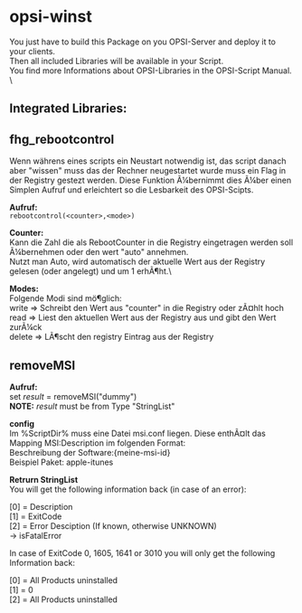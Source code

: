 # opsi-winst
You just have to build this Package on you OPSI-Server and deploy it to your clients.\
Then all included Libraries will be available in your Script. \
You find more Informations about OPSI-Libraries in the OPSI-Script Manual. \

## Integrated Libraries: ##


## fhg_rebootcontrol ##
Wenn währens eines scripts ein Neustart notwendig ist, das script danach aber "wissen" muss das der Rechner neugestartet wurde muss ein Flag in der 
Registry gestezt werden.
Diese Funktion Ã¼bernimmt dies Ã¼ber einen Simplen Aufruf und erleichtert so die Lesbarkeit des OPSI-Scipts.

**Aufruf:**\
`rebootcontrol(<counter>,<mode>)`

**Counter:** \
    Kann die Zahl die als RebootCounter in die Registry eingetragen werden soll Ã¼bernehmen oder den wert "auto" annehmen.\
    Nutzt man Auto, wird automatisch der aktuelle Wert aus der Registry gelesen (oder angelegt) und um 1 erhÃ¶ht.\
    
    
**Modes:**\
Folgende Modi sind mö¶glich:\
    write => Schreibt den Wert aus "counter" in die Registry oder zÃ¤hlt hoch\
    read => Liest den aktuellen Wert aus der Registry aus und gibt den Wert zurÃ¼ck\
    delete => LÃ¶scht den registry Eintrag aus der Registry
    
    
## removeMSI ##
**Aufruf:**\
set $result$ = removeMSI("dummy")\
**NOTE:** $result$ must be from Type "StringList"

**config**\
Im %ScriptDir% muss eine Datei msi.conf liegen. Diese enthÃ¤lt das Mapping MSI:Description im folgenden Format:\
Beschreibung der Software:{meine-msi-id}\
Beispiel Paket: apple-itunes

**Retrurn StringList**\
You will get the following information back (in case of an error):

[0] = Description\
[1] = ExitCode\
[2] = Error Desciption (If known, otherwise UNKNOWN)\
-> isFatalError

In case of ExitCode 0, 1605, 1641 or 3010 you will only get the following Information back:

[0] = All Products uninstalled\
[1] = 0\
[2] = All Products uninstalled



